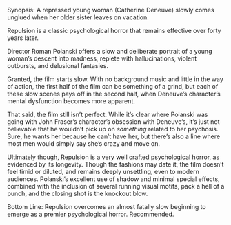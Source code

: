 Synopsis: A repressed young woman (Catherine Deneuve) slowly comes unglued when her older sister leaves on vacation.

Repulsion is a classic psychological horror that remains effective over forty years later.

Director Roman Polanski offers a slow and deliberate portrait of a young woman’s descent into madness, replete with hallucinations, violent outbursts, and delusional fantasies. 

Granted, the film starts slow. With no background music and little in the way of action, the first half of the film can be something of a grind, but each of these slow scenes pays off in the second half, when Deneuve’s character’s mental dysfunction becomes more apparent.

That said, the film still isn’t perfect.  While it’s clear where Polanski was going with John Fraser’s character’s obsession with Deneuve’s, it’s just not believable that he wouldn’t pick up on <em>something</em> related to her psychosis.  Sure, he wants her because he can’t have her, but there’s also a line where most men would simply say she’s crazy and move on.

Ultimately though, Repulsion is a very well crafted psychological horror, as evidenced by its longevity.  Though the fashions may date it, the film doesn’t feel timid or diluted, and remains deeply unsettling, even to modern audiences.  Polanski’s excellent use of shadow and minimal special effects, combined with the inclusion of several running visual motifs, pack a hell of a punch, and the closing shot is the knockout blow.

Bottom Line: Repulsion overcomes an almost fatally slow beginning to emerge as a premier psychological horror.  Recommended.
